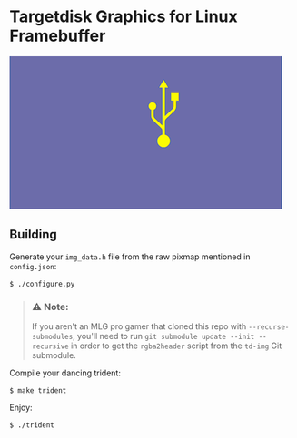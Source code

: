 # Targetdisk Graphics for Linux Framebuffer
![A bouncing trident.](epic_bounce.gif)

## Building
Generate your `img_data.h` file from the raw pixmap mentioned in `config.json`:
```
$ ./configure.py
```

> <h3>⚠  Note: </h3>
>
> If you aren't an MLG pro gamer that cloned this repo with
> `--recurse-submodules`, you'll need to run
> `git submodule update --init --recursive` in order to get
> the `rgba2header` script from the `td-img` Git submodule.

Compile your dancing trident:
```
$ make trident
```

Enjoy:
```
$ ./trident
```
